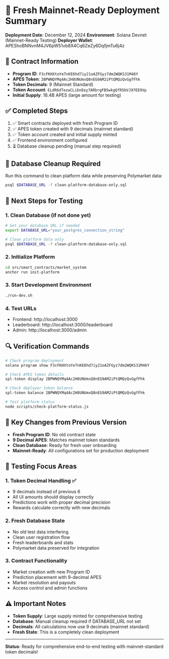 # 🎯 Fresh Mainnet-Ready Deployment Summary

**Deployment Date**: December 12, 2024
**Environment**: Solana Devnet (Mainnet-Ready Testing)
**Deployer Wallet**: APEShoBNNvnM4JV6pW51vb8X4Cq6ZeZy6DqfjmTu6j4z

## 🔑 Contract Information
- **Program ID**: `F3cFKHXtoYeTnKE6hd7iy21oAZFGyz7dm2WQKS31M46Y`
- **APES Token**: `2BPWNQYMq4Ac2H8UNUmxQ8nEG9AM2iPtQMQzQvGgfFhk`
- **Token Decimals**: 9 (Mainnet Standard) 
- **Token Account**: `ELdR6dTezwCLi6nEey7ARbrgFB5wkgQfR5bVJ97EE9Vp`
- **Initial Supply**: 18.4B APES (large amount for testing)

## ✅ Completed Steps
1. ✅ Smart contracts deployed with fresh Program ID
2. ✅ APES token created with 9 decimals (mainnet standard)
3. ✅ Token account created and initial supply minted
4. ✅ Frontend environment configured
5. ⏳ Database cleanup pending (manual step required)

## 🧹 Database Cleanup Required
Run this command to clean platform data while preserving Polymarket data:
```bash
psql $DATABASE_URL -f clean-platform-database-only.sql
```

## 🧪 Next Steps for Testing

### 1. Clean Database (if not done yet)
```bash
# Set your database URL if needed
export DATABASE_URL="your_postgres_connection_string"

# Clean platform data only
psql $DATABASE_URL -f clean-platform-database-only.sql
```

### 2. Initialize Platform
```bash
cd src/smart_contracts/market_system
anchor run init-platform
```

### 3. Start Development Environment
```bash
./run-dev.sh
```

### 4. Test URLs
- Frontend: http://localhost:3000
- Leaderboard: http://localhost:3000/leaderboard
- Admin: http://localhost:3000/admin

## 🔍 Verification Commands
```bash
# Check program deployment
solana program show F3cFKHXtoYeTnKE6hd7iy21oAZFGyz7dm2WQKS31M46Y

# Check APES token details
spl-token display 2BPWNQYMq4Ac2H8UNUmxQ8nEG9AM2iPtQMQzQvGgfFhk

# Check deployer token balance
spl-token balance 2BPWNQYMq4Ac2H8UNUmxQ8nEG9AM2iPtQMQzQvGgfFhk

# Test platform status
node scripts/check-platform-status.js
```

## 🎯 Key Changes from Previous Version
- **Fresh Program ID**: No old contract state
- **9 Decimal APES**: Matches mainnet token standards
- **Clean Database**: Ready for fresh user onboarding
- **Mainnet-Ready**: All configurations set for production deployment

## 🧪 Testing Focus Areas

### 1. Token Decimal Handling ✅
- 9 decimals instead of previous 6
- All UI amounts should display correctly
- Predictions work with proper decimal precision
- Rewards calculate correctly with new decimals

### 2. Fresh Database State
- No old test data interfering
- Clean user registration flow
- Fresh leaderboards and stats
- Polymarket data preserved for integration

### 3. Contract Functionality
- Market creation with new Program ID
- Prediction placement with 9-decimal APES
- Market resolution and payouts
- Access control and admin functions

## ⚠️ Important Notes
- **Token Supply**: Large supply minted for comprehensive testing
- **Database**: Manual cleanup required if DATABASE_URL not set
- **Decimals**: All calculations now use 9 decimals (mainnet standard)
- **Fresh State**: This is a completely clean deployment

---
**Status**: Ready for comprehensive end-to-end testing with mainnet-standard token decimals! 